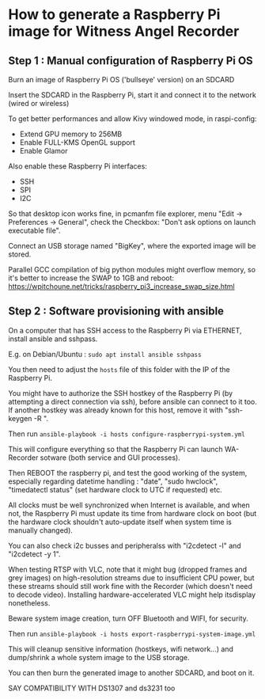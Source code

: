 # How to generate a Raspberry Pi image for Witness Angel Recorder


## Step 1 : Manual configuration of Raspberry Pi OS

Burn an image of Raspberry Pi OS ('bullseye' version) on an SDCARD

Insert the SDCARD in the Raspberry Pi, start it and connect it to the network (wired or wireless)

To get better performances and allow Kivy windowed mode, in raspi-config:

- Extend GPU memory to 256MB
- Enable FULL-KMS OpenGL support
- Enable Glamor

Also enable these Raspberry Pi interfaces:

- SSH
- SPI
- I2C

So that desktop icon works fine, in pcmanfm file explorer, menu "Edit -> Preferences -> General", check the Checkbox: "Don't ask options on launch executable file".

Connect an USB storage named "BigKey", where the exported image will be stored.

Parallel GCC compilation of big python modules might overflow memory, so it's better to increase the SWAP to 1GB and reboot: https://wpitchoune.net/tricks/raspberry_pi3_increase_swap_size.html


## Step 2 : Software provisioning with ansible

On a computer that has SSH access to the Raspberry Pi via ETHERNET, install ansible and sshpass. 

E.g. on Debian/Ubuntu : `sudo apt install ansible sshpass`

You then need to adjust the `hosts` file of this folder with the IP of the Raspberry Pi.

You might have to authorize the SSH hostkey of the Raspberry Pi (by attempting a direct connection via ssh), before ansible can connect to it too. If another hostkey was already known for this host, remove it with "ssh-keygen -R <raspberry-pi-ip>".

Then run `ansible-playbook -i hosts configure-raspberrypi-system.yml`

This will configure everything so that the Raspberry Pi can launch WA-Recorder sotware (both service and GUI processes).

Then REBOOT the raspberry pi, and test the good working of the system, especially regarding datetime handling : "date", "sudo hwclock", "timedatectl status" (set hardware clock to UTC if requested) etc.

All clocks must be well synchronized when Internet is available, and when not, the Raspberry Pi must update its time from hardware clock on boot (but the hardware clock shouldn't auto-update itself when system time is manually changed).

You can also check i2c busses and peripheralss with "i2cdetect -l" and "i2cdetect -y 1".

When testing RTSP with VLC, note that it might bug (dropped frames and grey images) on high-resolution streams due to insufficient CPU power, but these streams should still work fine with the Recorder (which doesn't need to decode video). Installing hardware-accelerated VLC might help itsdisplay nonetheless.

Beware system image creation, turn OFF Bluetooth and WIFI, for security.

Then run `ansible-playbook -i hosts export-raspberrypi-system-image.yml`

This will cleanup sensitive information (hostkeys, wifi network...) and dump/shrink a whole system image to the USB storage.

You can then burn the generated image to another SDCARD, and boot on it.



SAY COMPATIBILITY WITH DS1307 and ds3231 too
